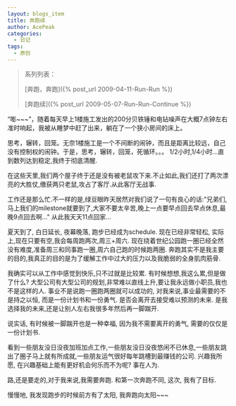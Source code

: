 ```yaml
---
layout: blogs_item
title: 奔跑续
author: AcePeak
categories:
  - 日记
tags:
  - 原创
---
```


> 系列列表：
>
> [奔跑，奔跑]({% post_url 2009-04-11-Run-Run %})
>
> [奔跑续]({% post_url 2009-05-07-Run-Run-Continue %})

“嘭~~~”，随着每天早上1楼施工发出的200分贝铁锤和电钻噪声在大概7点钟左右准时响起，我被从睡梦中赶了出来，躺在了一个狭小房间的床上。


思考，辗转，回笼。无奈1楼施工是一个不间断的闹钟，而且是距离比较远，自己没有控制权的闹钟。于是，思考，辗转，回笼，死循环。。。
1/2小时,1/4小时...直到数列达到稳定,我终于彻底清醒.


在这些天里,我们两个屋子终于还是没有被老鼠攻下来.不止如此,我们还打了两次漂亮的大胜仗,缴获两只老鼠,攻占了客厅.从此客厅无战事.


工作还是那么忙.不一样的是,绿豆眼昨天居然对我们说了一句有良心的话:"兄弟们,马上我们的milestone就要到了,大家不要太辛苦,晚上一点要早点回去早点休息,最晚9点回去啊..." 从此我天天11点回家...


夏天到了, 白日延长, 夜幕晚落, 跑步已经成为schedule. 现在已经非常轻松, 实际上,现在只要有空,我会每周跑两次,周三+周六. 现在绕着世纪公园跑一圈已经全然没有难度,准备周三和同事跑一圈,周六自己跑的时候跑两圈. 奔跑其实不是我主要的目的,我真正的目的是为了缓解工作中过大的压力以及我脆弱的全身肌肉筋骨.


我确实可以从工作中感觉到快乐,只不过就是比较累. 有时候想想,我这么累,但是做了什么? 大型公司有大型公司的规划,非常难以直线上升,要让我永远做小职员,我也不是这样的人. 事业不是说跑一圈跑两圈就可以成功的, 对我来说,事业最需要的不是持之以恒, 而是一份计划书和一份勇气. 是否会离开去接受难以预测的未来. 是我选择我的未来,还是让别人左右我很多年然后再一脚踹开.


说实话, 有时候被一脚踹开也是一种幸福, 因为我不需要离开的勇气, 需要的仅仅是一份计划书.


看到一些朋友没日没夜加班加点工作,一些朋友没日没夜悠闲不已休息,一些朋友跳出了圈子马上就有所成就,一些朋友运气很好每年跳槽到最赚钱的公司. 兴趣我所愿, 在兴趣基础上能有更好机会何乐而不为呢? 事在人为.


路,还是要走的,对于我来说,我需要奔跑. 和第一次奔跑不同, 这次, 我有了目标.


慢慢地, 我发现跑步的时候前方有了太阳, 我奔跑向太阳~~~
